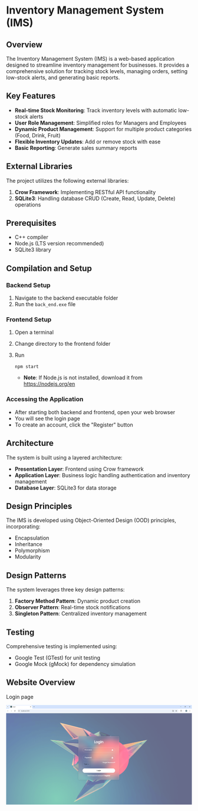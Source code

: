 # Inventory Management System (IMS)

## Overview

The Inventory Management System (IMS) is a web-based application designed to streamline inventory management for businesses. It provides a comprehensive solution for tracking stock levels, managing orders, setting low-stock alerts, and generating basic reports.

## Key Features

- **Real-time Stock Monitoring**: Track inventory levels with automatic low-stock alerts
- **User Role Management**: Simplified roles for Managers and Employees
- **Dynamic Product Management**: Support for multiple product categories (Food, Drink, Fruit)
- **Flexible Inventory Updates**: Add or remove stock with ease
- **Basic Reporting**: Generate sales summary reports

## External Libraries

The project utilizes the following external libraries:

1. **Crow Framework**: Implementing RESTful API functionality
2. **SQLite3**: Handling database CRUD (Create, Read, Update, Delete) operations

## Prerequisites

- C++ compiler
- Node.js (LTS version recommended)
- SQLite3 library

## Compilation and Setup

### Backend Setup

1. Navigate to the backend executable folder
2. Run the `back_end.exe` file

### Frontend Setup

1. Open a terminal

2. Change directory to the frontend folder

3. Run 

   ```
   npm start
   ```

   - **Note**: If Node.js is not installed, download it from https://nodejs.org/en

### Accessing the Application

- After starting both backend and frontend, open your web browser
- You will see the login page
- To create an account, click the "Register" button

## Architecture

The system is built using a layered architecture:

- **Presentation Layer**: Frontend using Crow framework
- **Application Layer**: Business logic handling authentication and inventory management
- **Database Layer**: SQLite3 for data storage

## Design Principles

The IMS is developed using Object-Oriented Design (OOD) principles, incorporating:

- Encapsulation
- Inheritance
- Polymorphism
- Modularity

## Design Patterns

The system leverages three key design patterns:

1. **Factory Method Pattern**: Dynamic product creation
2. **Observer Pattern**: Real-time stock notifications
3. **Singleton Pattern**: Centralized inventory management

## Testing

Comprehensive testing is implemented using:

- Google Test (GTest) for unit testing
- Google Mock (gMock) for dependency simulation


## Website Overview

Login page

![Alt Text](/image/Login.png)


















